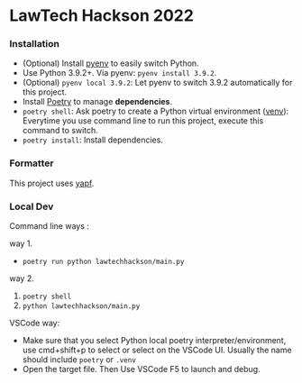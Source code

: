 # LawTech Hackson 2022

### Installation

- (Optional) Install [pyenv](https://github.com/pyenv/pyenv) to easily switch Python.
- Use Python 3.9.2+. Via pyenv: `pyenv install 3.9.2`.
- (Optional) `pyenv local 3.9.2`: Let pyenv to switch 3.9.2 automatically for this project.
- Install [Poetry](https://python-poetry.org/) to manage **dependencies**.
- `poetry shell`: Ask poetry to create a Python virtual environment ([venv](https://docs.python.org/3/library/venv.html)): Everytime you use command line to run this project, execute this command to switch.
- `poetry install`: Install dependencies.

### Formatter

This project uses [yapf](https://github.com/google/yapf).

### Local Dev

Command line ways :

way 1. 

- `poetry run python lawtechhackson/main.py`

way 2. 

1. `poetry shell`
2. `python lawtechhackson/main.py`

VSCode way:

- Make sure that you select Python local poetry interpreter/environment, use cmd+shift+p to select or select on the VSCode UI. Usually the name should include `poetry` or `.venv` 
- Open the target file. Then Use VSCode F5 to launch and debug. 